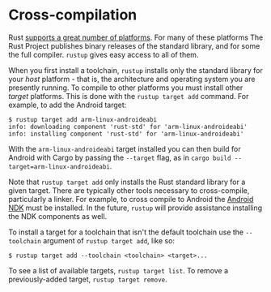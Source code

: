 # Cross-compilation

Rust [supports a great number of platforms][p]. For many of these platforms
The Rust Project publishes binary releases of the standard library, and for
some the full compiler. `rustup` gives easy access to all of them.

[p]: https://forge.rust-lang.org/release/platform-support.html

When you first install a toolchain, `rustup` installs only the standard
library for your *host* platform - that is, the architecture and operating
system you are presently running. To compile to other platforms you must
install other *target* platforms. This is done with the `rustup target add`
command. For example, to add the Android target:

```console
$ rustup target add arm-linux-androideabi
info: downloading component 'rust-std' for 'arm-linux-androideabi'
info: installing component 'rust-std' for 'arm-linux-androideabi'
```

With the `arm-linux-androideabi` target installed you can then build for
Android with Cargo by passing the `--target` flag, as in `cargo build
--target=arm-linux-androideabi`.

Note that `rustup target add` only installs the Rust standard library for a
given target. There are typically other tools necessary to cross-compile,
particularly a linker. For example, to cross compile to Android the [Android
NDK] must be installed. In the future, `rustup` will provide assistance
installing the NDK components as well.

[Android NDK]: https://developer.android.com/tools/sdk/ndk/index.html

To install a target for a toolchain that isn't the default toolchain use the
`--toolchain` argument of `rustup target add`, like so:

```console
$ rustup target add --toolchain <toolchain> <target>...
```

To see a list of available targets, `rustup target list`. To remove a
previously-added target, `rustup target remove`.
